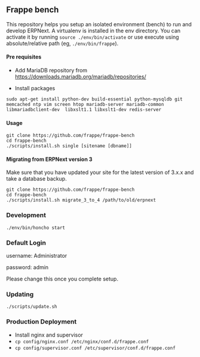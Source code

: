 ## Frappe bench

This repository helps you setup an isolated environment (bench) to run and
develop ERPNext. A virtualenv is installed in the env directory. You can
activate it by running `source ./env/bin/activate` or use execute using
absolute/relative path (eg, `./env/bin/frappe`).

#### Pre requisites

* Add MariaDB repository from https://downloads.mariadb.org/mariadb/repositories/

* Install packages
```
sudo apt-get install python-dev build-essential python-mysqldb git memcached ntp vim screen htop mariadb-server mariadb-common libmariadbclient-dev  libxslt1.1 libxslt1-dev redis-server
```

#### Usage

```
git clone https://github.com/frappe/frappe-bench
cd frappe-bench
./scripts/install.sh single [sitename [dbname]]
```

#### Migrating from ERPNext version 3

Make sure that you have updated your site for the latest version of 3.x.x and take a database backup.
```
git clone https://github.com/frappe/frappe-bench
cd frappe-bench
./scripts/install.sh migrate_3_to_4 /path/to/old/erpnext
```

### Development
```
./env/bin/honcho start
```

### Default Login

username: Administrator

password: admin

Please change this once you complete setup.

### Updating

```
./scripts/update.sh
```

### Production Deployment
* Install nginx and supervisor
* `cp config/nginx.conf /etc/nginx/conf.d/frappe.conf`
* `cp config/supervisor.conf /etc/supervisor/conf.d/frappe.conf`
